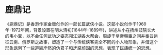 # 鹿鼎记

《鹿鼎记》是香港作家金庸创作的一部长篇武侠小说。这部小说创作于1969年-1972年间，背景设置在明末清初(1644年-1689年)，讲述从小在扬州妓院长大的韦小宝，以不会任何武功之姿态闯江湖各大帮会，周旋于皇帝朝臣之间并奉旨远征云南、俄罗斯之故事，塑造了一个与传统侠客完全不同的小人物形象，并借这个形象讽刺了一些道貌岸然的伪君子和迂腐顽固的思想，表现了民族统一的思想。
